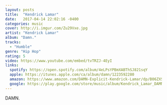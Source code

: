 ```yaml
---
layout: posts
title:  "Kendrick Lamar"
date:   2017-04-14 22:02:16 -0400
categories: music
cover: http://i.imgur.com/Zu29Vxe.jpg
artist: "Kendrick Lamar"
album: "Damn."
tracks:
  - "Humble"
genre: "Hip Hop"
rating: 5
video: https://www.youtube.com/embed/tvTRZJ-4EyI
links:
  spotify: https://open.spotify.com/album/4eLPsYPBmXABThSJ821sqY
  apple: https://itunes.apple.com/ca/album/damn/1223592280
  amazon: https://www.amazon.com/DAMN-Explicit-Kendrick-Lamar/dp/B06ZXSPGB5
  google: https://play.google.com/store/music/album/Kendrick_Lamar_DAMN?id=Bwj4cpxbxjnarequw2jkj5c3a5u
---
```


DAMN.
